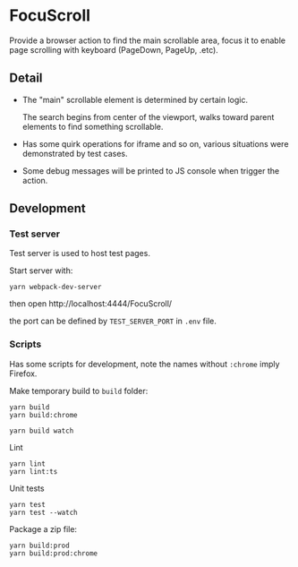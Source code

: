 FocuScroll
==========

Provide a browser action to find the main scrollable area,
focus it to enable page scrolling with keyboard (PageDown, PageUp, .etc).


Detail
------

- The "main" scrollable element is determined by certain logic.

  The search begins from center of the viewport, walks toward parent elements
  to find something scrollable.

- Has some quirk operations for iframe and so on, various situations were
  demonstrated by test cases.

- Some debug messages will be printed to JS console when trigger the action.


Development
-----------

### Test server

Test server is used to host test pages.

Start server with:

    yarn webpack-dev-server

then open http://localhost:4444/FocuScroll/

the port can be defined by `TEST_SERVER_PORT` in `.env` file.



### Scripts

Has some scripts for development, note the names without `:chrome` imply Firefox.

Make temporary build to `build` folder:

    yarn build
    yarn build:chrome

    yarn build watch

Lint

    yarn lint
    yarn lint:ts

Unit tests

    yarn test
    yarn test --watch

Package a zip file:

    yarn build:prod
    yarn build:prod:chrome

